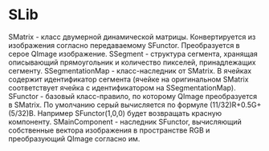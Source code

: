 # SLib
SMatrix - класс двумерной динамической матрицы. Конвертируется из изображения согласно передаваемому SFunctor. Преобразуется в серое QImage изображение.
SSegment - структура сегмента, хранящая описывающий прямоугольник и количество пикселей, принадлежащих сегменту.
SSegmentationMap - класс-наследник от SMatrix. В ячейках содержит идентификатор сегмента (ячейке на оригинальном SMatrix соответствует ячейка с идентификатором на SSegmentationMap). 
SFunctor - базовый класс-правило, по которому QImage преобразуется в SMatrix. По умолчанию серый вычисляется по формуле (11/32)R+0.5G+(5/32)B. Например SFunctor(1,0,0) будет возвращать красную компоненту.
SMainComponent - наследник SFunctor, вычисляющий собственные вектора изображения в пространстве RGB и преобразующий QImage согласно им.
